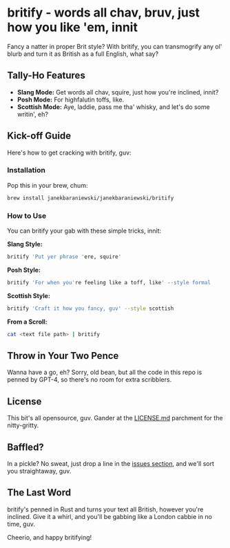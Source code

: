 # britify - words all chav, bruv, just how you like 'em, innit

Fancy a natter in proper Brit style? With britify, you can transmogrify any ol' blurb and turn it as British as a full English, what say?

## Tally-Ho Features

- **Slang Mode:** Get words all chav, squire, just how you're inclined, innit?
- **Posh Mode:** For highfalutin toffs, like.
- **Scottish Mode:** Aye, laddie, pass me tha' whisky, and let's do some writin', eh?

## Kick-off Guide

Here's how to get cracking with britify, guv:

### Installation

Pop this in your brew, chum:

```bash
brew install janekbaraniewski/janekbaraniewski/britify
```

### How to Use

You can britify your gab with these simple tricks, innit:

**Slang Style:**

```bash
britify 'Put yer phrase 'ere, squire'
```

**Posh Style:**

```bash
britify 'For when you're feeling like a toff, like' --style formal
```

**Scottish Style:**

```bash
britify 'Craft it how you fancy, guv' --style scottish
```

**From a Scroll:**

```bash
cat <text file path> | britify
```

## Throw in Your Two Pence

Wanna have a go, eh? Sorry, old bean, but all the code in this repo is penned by GPT-4, so there's no room for extra scribblers.

## License

This bit's all opensource, guv. Gander at the [LICENSE.md](LICENSE.md) parchment for the nitty-gritty.

## Baffled?

In a pickle? No sweat, just drop a line in the [issues section](https://github.com/janekbaraniewski/britify/issues), and we'll sort you straightaway, guv.

## The Last Word

britify's penned in Rust and turns your text all British, however you're inclined. Give it a whirl, and you'll be gabbing like a London cabbie in no time, guv.

Cheerio, and happy britifying!
